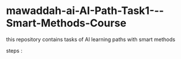 # mawaddah-ai-AI-Path-Task1---Smart-Methods-Course
this repository contains tasks of AI learning paths with smart methods

steps :
